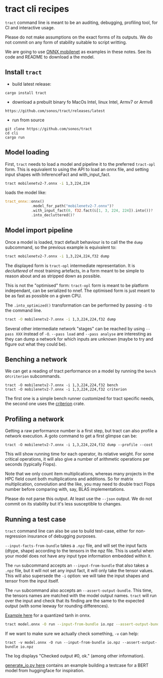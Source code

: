 # tract cli recipes

`tract` command line is meant to be an auditing, debugging, profiling tool, for CI and
interactive usage.

Please do not make assumptions on the exact forms of its outputs. We do not commit on
any form of stability suitable to script writting.

We are going to use [ONNX mobilenet](../examples/onnx-mobilenet-v2) as examples in these notes. See its
code and README to download a the model.

## Install `tract`

* build latest release: 

```
cargo install tract
```

* download a prebuilt binary fo MacOs Intel, linux Intel, Armv7 or Armv8

```
https://github.com/sonos/tract/releases/latest
```

* run from source

```
git clone https://github.com/sonos/tract
cd cli
cargo run
```

## Model loading

First, `tract` needs to load a model and pipeline it to the preferred `tract-opl` form.
This is equivalent to using the API to load an onnx file, and setting input shapes with
InferenceFact and with_input_fact.

```bash
tract mobilenetv2-7.onnx -i 1,3,224,224
```

loads the model like:

```rust
tract_onnx::onnx()
            .model_for_path("mobilenetv2-7.onnx")?
            .with_input_fact(0, f32.fact(&[1, 3, 224, 224]).into())?
            .into_decluttered()?
```

## Model import pipeline

Once a model is loaded, tract default behaviour is to call the the `dump` subcommand, so the
previous example is equivalent to:

```bash
tract mobilenetv2-7.onnx -i 1,3,224,224,f32 dump
```

The displayed form is `tract-opl` intermediate representation. It is *decluttered* of most
training artefacts, in a form meant to be simple to reason about and as stripped down as
possible.

This is not the "optimised" form: `tract-opl` form is meant to be platform independant, can
be serialized to nnef. The optimised form is just meant to be as fast as possible on a given
CPU.

The `.into_optimized()` transformation can be performed by passing `-O` to the command line.

```bash
tract -O mobilenetv2-7.onnx -i 1,3,224,224,f32 dump
```

Several other intermediate network "stages" can be reached by using `--pass XXX` instead of `-O`.
`--pass load` and `--pass analyse` are interesting as they can dump a network for which inputs are
unknown (maybe to try and figure out what they could be).

## Benching a network

We can get a reading of tract performance on a model by running the `bench` or`criterion`
subcommands.

```
tract -O mobilenetv2-7.onnx -i 1,3,224,224,f32 bench
tract -O mobilenetv2-7.onnx -i 1,3,224,224,f32 criterion
```

The first one is a simple bench runner customized for tract specific needs, the second one
uses the [criterion](https://docs.rs/criterion) crate.

## Profiling a network

Getting a raw performance number is a first step, but tract can also profile a network execution.
A goto command to get a first glimpse can be:

```
tract -O mobilenetv2-7.onnx -i 1,3,224,224,f32 dump --profile --cost
```

This will show running time for each operator, its relative weight. For some critical operations,
it will also give a number of arithmetic operations per seconds (typically Flops).

Note that
we only count item multiplications, whereas many projects in the HPC field count both
multiplications and additions. So for matrix multiplication, convolution and the like, you may need
to double tract Flops number before comparing with, say, BLAS implementations.

Please do not parse this output. At least use the `--json` output. We do not commit on its stability
but it's less susceptible to changes.

## Running a test case

`tract` command line can also be use to build test-case, either for non-regression insurance
of debugging purposes.

`--input-facts-from-bundle` takes a `.npz` file, and will set the input facts (dtype, shape) according to the tensors
in the npz file. This is useful when your model does not have any input type information embedded within it.

The `run` subcommand accepts an `--input-from-bundle` that also takes a `.npz` file, but it
will not set any input fact, it will only take the tensor values.
This will also supersede the `-i` option: we will take the input shapes and tensor
from the input itself.

The `run` subcommand also accepts an `--assert-output-bundle`. This time, the tensors names are
matched with the model output names. `tract` will run over the input and check that its finding
are the same to the expected output (with some leeway for rounding differences).

[Example here](/onnx/test_cases/qtanh_1) for a quantized tanh in onnx.

```sh
tract model.onnx -O run --input-from-bundle io.npz --assert-output-bundle io.npz
```

If we want to make sure we actually check something, `-v` can help:

```
tract -v model.onnx -O run --input-from-bundle io.npz --assert-output-bundle io.npz
```

The log displays "Checked output #0, ok." (among other information).

[generate_io.py here](/onnx/test_cases/transformer-mlm/generate_io.py) contains an example building a
testcase for a BERT model from huggingface for inspiration.

